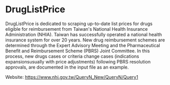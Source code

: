 # DrugListPrice

DrugListPrice is dedicated to scraping up-to-date list prices for drugs eligible for reimbursement from Taiwan's National Health Insurance Administration (NHIA). 
Taiwan has successfully operated a national health insurance system for over 20 years. New drug reimbursement schemes are determined through the Expert Advisory Meeting and the Pharmaceutical Benefit and Reimbursement Scheme (PBRS) Joint Committee. 
In this process, new drugs cases or criteria change cases (indications expansionsusually with price adjustments) following PBRS resolution approvals, are documented in the input file as an example.

Website: https://www.nhi.gov.tw/QueryN_New/QueryN/Query1
